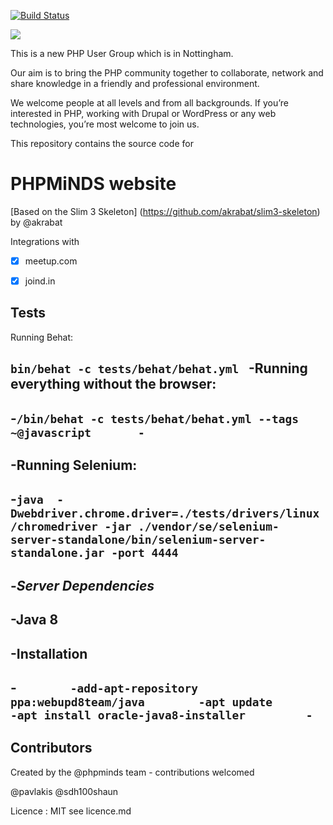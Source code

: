 [![Build Status](https://travis-ci.org/phpminds/website.svg)](https://travis-ci.org/phpminds/website)

![](https://cdn.rawgit.com/phpminds/website/develop/public/imgs/phpminds.svg)

This is a new PHP User Group which is in Nottingham.

Our aim is to bring the PHP community together to collaborate, network and share knowledge in a friendly and professional environment.

We welcome people at all levels and from all backgrounds. If you’re interested in PHP, working with Drupal or WordPress or any web technologies, you’re most welcome to join us.

This repository contains the source code for 

# PHPMiNDS website


[Based on the Slim 3 Skeleton] (https://github.com/akrabat/slim3-skeleton) by @akrabat

Integrations with 

- [x] meetup.com
- [x] joind.in


## Tests

Running Behat:

`bin/behat -c tests/behat/behat.yml `
-Running everything without the browser:		
 -		
 -`/bin/behat -c tests/behat/behat.yml --tags ~@javascript		
 -`		
 -		
 -Running Selenium:		
 -		
 -`java  -Dwebdriver.chrome.driver=./tests/drivers/linux/chromedriver -jar ./vendor/se/selenium-server-standalone/bin/selenium-server-standalone.jar -port 4444`		
 -		
 -*Server Dependencies*		
 -		
 -Java 8		
 -		
 -Installation		
 -		
 -```		
 -add-apt-repository ppa:webupd8team/java		
 -apt update		
 -apt install oracle-java8-installer		
 -```		
 -

## Contributors
Created by the @phpminds team - contributions welcomed

@pavlakis
@sdh100shaun

Licence :  MIT see licence.md 
